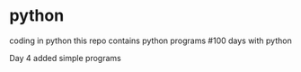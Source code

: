 # python
coding in python
this repo contains python programs
#100 days with python

Day 4 added simple programs

